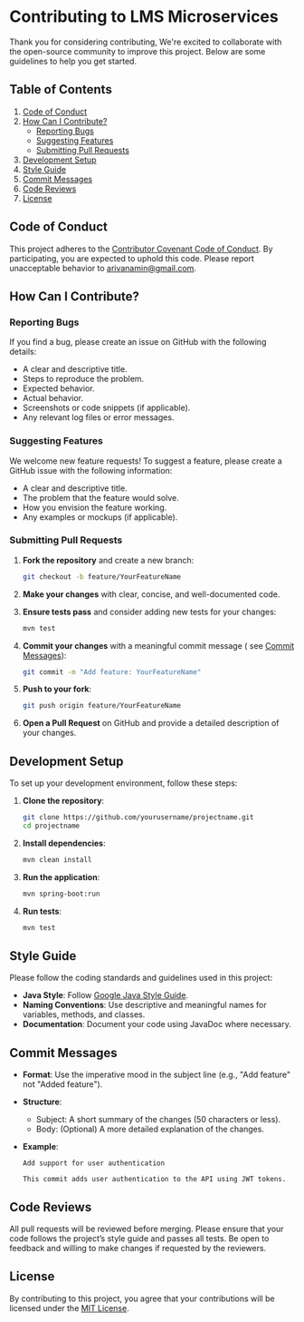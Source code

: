 # Contributing to LMS Microservices

Thank you for considering contributing, We're excited to collaborate with the open-source community
to improve this project. Below are some guidelines to help you get started.

## Table of Contents

1. [Code of Conduct](#code-of-conduct)
2. [How Can I Contribute?](#how-can-i-contribute)
    - [Reporting Bugs](#reporting-bugs)
    - [Suggesting Features](#suggesting-features)
    - [Submitting Pull Requests](#submitting-pull-requests)
3. [Development Setup](#development-setup)
4. [Style Guide](#style-guide)
5. [Commit Messages](#commit-messages)
6. [Code Reviews](#code-reviews)
7. [License](#license)

## Code of Conduct

This project adheres to
the [Contributor Covenant Code of Conduct](https://www.contributor-covenant.org/version/2/0/code_of_conduct/).
By participating, you are expected to uphold this code. Please report unacceptable behavior
to [arivanamin@gmail.com](mailto:email@example.com).

## How Can I Contribute?

### Reporting Bugs

If you find a bug, please create an issue on GitHub with the following details:

- A clear and descriptive title.
- Steps to reproduce the problem.
- Expected behavior.
- Actual behavior.
- Screenshots or code snippets (if applicable).
- Any relevant log files or error messages.

### Suggesting Features

We welcome new feature requests! To suggest a feature, please create a GitHub issue with the
following information:

- A clear and descriptive title.
- The problem that the feature would solve.
- How you envision the feature working.
- Any examples or mockups (if applicable).

### Submitting Pull Requests

1. **Fork the repository** and create a new branch:

    ```bash
    git checkout -b feature/YourFeatureName
    ```

2. **Make your changes** with clear, concise, and well-documented code.
3. **Ensure tests pass** and consider adding new tests for your changes:

    ```bash
    mvn test
    ```

4. **Commit your changes** with a meaningful commit message (
   see [Commit Messages](#commit-messages)):

    ```bash
    git commit -m "Add feature: YourFeatureName"
    ```

5. **Push to your fork**:

    ```bash
    git push origin feature/YourFeatureName
    ```

6. **Open a Pull Request** on GitHub and provide a detailed description of your changes.

## Development Setup

To set up your development environment, follow these steps:

1. **Clone the repository**:

    ```bash
    git clone https://github.com/yourusername/projectname.git
    cd projectname
    ```

2. **Install dependencies**:

    ```bash
    mvn clean install
    ```

3. **Run the application**:

    ```bash
    mvn spring-boot:run
    ```

4. **Run tests**:

    ```bash
    mvn test
    ```

## Style Guide

Please follow the coding standards and guidelines used in this project:

- **Java Style**:
  Follow [Google Java Style Guide](https://google.github.io/styleguide/javaguide.html).
- **Naming Conventions**: Use descriptive and meaningful names for variables, methods, and classes.
- **Documentation**: Document your code using JavaDoc where necessary.

## Commit Messages

- **Format**: Use the imperative mood in the subject line (e.g., "Add feature" not "Added feature").
- **Structure**:
    - Subject: A short summary of the changes (50 characters or less).
    - Body: (Optional) A more detailed explanation of the changes.
- **Example**:

    ```plaintext
    Add support for user authentication

    This commit adds user authentication to the API using JWT tokens.
    ```

## Code Reviews

All pull requests will be reviewed before merging. Please ensure that your code follows the
project’s style guide and passes all tests. Be open to feedback and willing to make changes if
requested by the reviewers.

## License

By contributing to this project, you agree that your contributions will be licensed under
the [MIT License](LICENSE).
